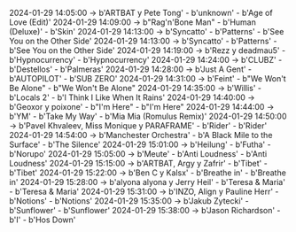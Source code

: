 2024-01-29 14:05:00 -> b'ARTBAT y Pete Tong' - b'unknown' - b'Age of Love (Edit)'
2024-01-29 14:09:00 -> b"Rag'n'Bone Man" - b'Human (Deluxe)' - b'Skin'
2024-01-29 14:13:00 -> b'Syncatto' - b'Patterns' - b'See You on the Other Side'
2024-01-29 14:13:00 -> b'Syncatto' - b'Patterns' - b'See You on the Other Side'
2024-01-29 14:19:00 -> b'Rezz y deadmau5' - b'Hypnocurrency' - b'Hypnocurrency'
2024-01-29 14:24:00 -> b'CLUBZ' - b'Destellos' - b'Palmeras'
2024-01-29 14:28:00 -> b'Just A Gent' - b'AUTOPILOT' - b'SUB ZERO'
2024-01-29 14:31:00 -> b'Feint' - b"We Won't Be Alone" - b"We Won't Be Alone"
2024-01-29 14:35:00 -> b'Willis' - b'Locals 2' - b'I Think I Like When It Rains'
2024-01-29 14:40:00 -> b'Geoxor y poixone' - b"I'm Here" - b"I'm Here"
2024-01-29 14:44:00 -> b'YM' - b'Take My Way' - b'Mia Mia (Romulus Remix)'
2024-01-29 14:50:00 -> b'Pavel Khvaleev, Miss Monique y PARAFRAME' - b'Rider' - b'Rider'
2024-01-29 14:54:00 -> b'Manchester Orchestra' - b'A Black Mile to the Surface' - b'The Silence'
2024-01-29 15:01:00 -> b'Heilung' - b'Futha' - b'Norupo'
2024-01-29 15:05:00 -> b'Meute' - b'Anti Loudness' - b'Anti Loudness'
2024-01-29 15:15:00 -> b'ARTBAT, Argy y Zafrir' - b'Tibet' - b'Tibet'
2024-01-29 15:22:00 -> b'Ben C y Kalsx' - b'Breathe in' - b'Breathe in'
2024-01-29 15:28:00 -> b'alyona alyona y Jerry Heil' - b'Teresa & Maria' - b'Teresa & Maria'
2024-01-29 15:31:00 -> b'INZO, Align y Pauline Herr' - b'Notions' - b'Notions'
2024-01-29 15:35:00 -> b'Jakub Zytecki' - b'Sunflower' - b'Sunflower'
2024-01-29 15:38:00 -> b'Jason Richardson' - b'I' - b'Hos Down'
